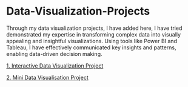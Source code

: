 # Data-Visualization-Projects
Through my data visualization projects, I have added here, I have tried demonstrated my expertise in transforming complex data into visually appealing and insightful visualizations. Using tools like Power BI and Tableau, I have effectively communicated key insights and patterns, enabling data-driven decision making.

[1. Interactive Data Visualization Project](https://github.com/Ayush3403/Interactive-Data-Visualization-Project)

[2. Mini Data Visualisation Project](https://github.com/Ayush3403/Mini-Data-Visualization-Project)
